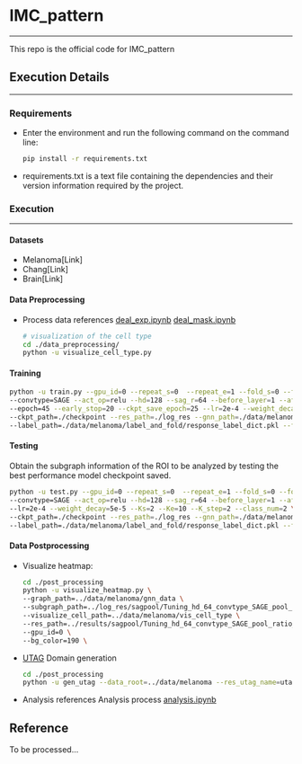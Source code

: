 # IMC_pattern

-----------
This repo is the official code for IMC_pattern 

## Execution Details
---------
### Requirements 
* Enter the environment and run the following command on the command line: 

  ```bash
  pip install -r requirements.txt 
  ```

* requirements.txt is a text file containing the dependencies and their version information required by the project.


### Execution 
-----------
#### Datasets

* Melanoma[Link]
* Chang[Link]
* Brain[Link]

#### Data Preprocessing 

  * Process data references [deal_exp.ipynb](./data_preprocessing/deal_exp.ipynb) [deal_mask.ipynb](./data_preprocessing/deal_mask.ipynb)
    ```bash
    # visualization of the cell type
    cd ./data_preprocessing/
    python -u visualize_cell_type.py
    ```

#### Training

```bash
python -u train.py --gpu_id=0 --repeat_s=0  --repeat_e=1 --fold_s=0 --fold_e=23 \
--convtype=SAGE --act_op=relu --hd=128 --sag_r=64 --before_layer=1 --after_layer=1 --dropout=0.25 --pool_type=sagpool \
--epoch=45 --early_stop=20 --ckpt_save_epoch=25 --lr=2e-4 --weight_decay=5e-5 --Ks=2 --Ke=10 --K_step=2 --class_num=2 \
--ckpt_path=./checkpoint --res_path=./log_res --gnn_path=./data/melanoma/gnn_data  \ 
--label_path=./data/melanoma/label_and_fold/response_label_dict.pkl --fold_path=./data/melanoma/label_and_fold/leave_one_fold_for_response.pkl
```

#### Testing 

Obtain the subgraph information of the ROI to be analyzed by testing the best performance model checkpoint saved.

```bash
python -u test.py --gpu_id=0 --repeat_s=0  --repeat_e=1 --fold_s=0 --fold_e=23 \
--convtype=SAGE --act_op=relu --hd=128 --sag_r=64 --before_layer=1 --after_layer=1 --dropout=0.25 --pool_type=sagpool \
--lr=2e-4 --weight_decay=5e-5 --Ks=2 --Ke=10 --K_step=2 --class_num=2 \
--ckpt_path=./checkpoint --res_path=./log_res --gnn_path=./data/melanoma/gnn_data  \ 
--label_path=./data/melanoma/label_and_fold/response_label_dict.pkl --fold_path=./data/melanoma/label_and_fold/leave_one_fold_for_response.pkl
```

#### Data Postprocessing
  * Visualize heatmap:
    ```bash
    cd ./post_processing
    python -u visualize_heatmap.py \
    --graph_path=../data/melanoma/gnn_data \
    --subgraph_path=../log_res/sagpool/Tuning_hd_64_convtype_SAGE_pool_ratio_0.015625_lsim_0.5_act_op_relu_K_2_bl_1_al_1/subgraph \
    --visualize_cell_path=../data/melanoma/vis_cell_type \
    --res_path=../results/sagpool/Tuning_hd_64_convtype_SAGE_pool_ratio_0.015625_lsim_0.5_act_op_relu_K_2_bl_1_al_1 \
    --gpu_id=0 \
    --bg_color=190 \
    ```
  * [UTAG](https://github.com/ElementoLab/utag) Domain generation
    ```bash
    cd ./post_processing
    python -u gen_utag --data_root=../data/melanoma --res_utag_name=utag_results_dist10_leiden.h5ad
    ```
  *  Analysis 
    references Analysis process [analysis.ipynb](./post_processing/analysis.ipynb)

## Reference 
To be processed...
